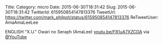 Title: 
Category: micro
Date: 2015-06-30T18:31:42
Slug: 2015-06-30T18:31:42
TwitterId: 615950854147813376
TweetUrl: https://twitter.com/mark_philpot/status/615950854147813376
ReTweetUser: AmaAmaLeeLee

<i class="fa fa-retweet" aria-hidden="true"></i> ENGLISH "X.U." Owari no Seraph (AmaLee) [youtu.be/F81uA7XZCDA](https://youtu.be/F81uA7XZCDA) via [@YouTube](https://twitter.com/YouTube)